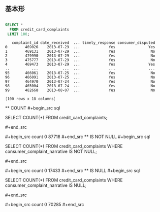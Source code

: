 ## 基本形
```sql

SELECT *
  FROM credit_card_complaints
 LIMIT 100;

```

```
   complaint_id date_received  ... timely_response consumer_disputed
0        469026    2013-07-29  ...             Yes               Yes
1        469131    2013-07-29  ...             Yes                No
2        479990    2013-07-29  ...             Yes                No
3        475777    2013-07-29  ...             Yes                No
4        469473    2013-07-29  ...             Yes               Yes
..          ...           ...  ...             ...               ...
95       466061    2013-07-25  ...             Yes                No
96       466091    2013-07-25  ...             Yes                No
97       464970    2013-07-24  ...             Yes                No
98       465004    2013-07-24  ...             Yes                No
99       482668    2013-08-07  ...             Yes                No

[100 rows x 18 columns]
```
** COUNT
#+begin_src sql

SELECT COUNT(*)
  FROM credit_card_complaints;

#+end_src

#+begin_src
   count
0  87718
#+end_src
** IS NOT NULL
#+begin_src sql

SELECT COUNT(*)
  FROM credit_card_complaints
 WHERE consumer_complaint_narrative IS NOT NULL;

#+end_src

#+begin_src
   count
0  17433
#+end_src
** IS NULL
#+begin_src sql

SELECT COUNT(*)
  FROM credit_card_complaints
 WHERE consumer_complaint_narrative IS NULL;

#+end_src

#+begin_src
   count
0  70285
#+end_src
